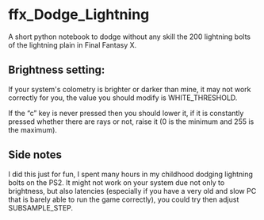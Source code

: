# ffx_Dodge_Lightning
A short python notebook to dodge without any skill the 200 lightning bolts of the lightning plain in Final Fantasy X.

## Brightness setting:

If your system's colometry is brighter or darker than mine, it may not work correctly for you, the value you should modify is WHITE_THRESHOLD.

If the “c” key is never pressed then you should lower it, if it is constantly pressed whether there are rays or not, raise it (0 is the minimum and 255 is the maximum).

## Side notes

I did this just for fun, I spent many hours in my childhood dodging lightning bolts on the PS2. It might not work on your system due not only to brightness, but also latencies (especially if you have a very old and slow PC that is barely able to run the game correctly), you could try then adjust SUBSAMPLE_STEP.
